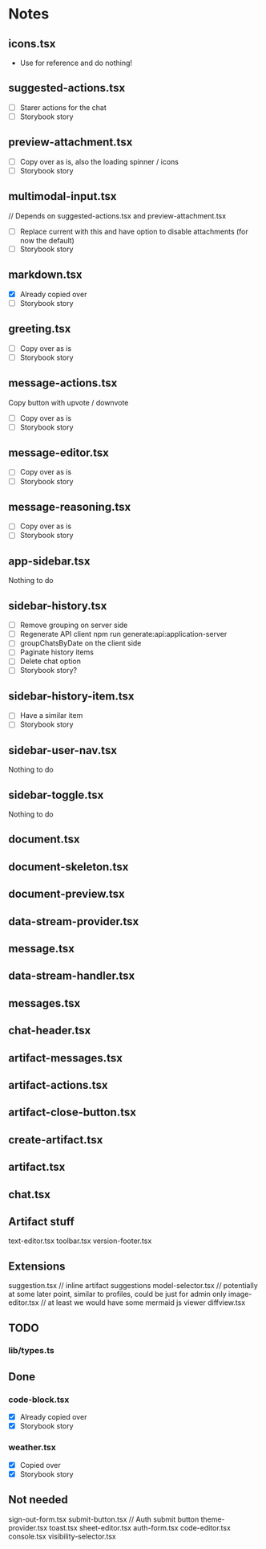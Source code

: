 # Notes

## icons.tsx

- Use for reference and do nothing!

## suggested-actions.tsx

- [ ] Starer actions for the chat
- [ ] Storybook story

## preview-attachment.tsx

- [ ] Copy over as is, also the loading spinner / icons
- [ ] Storybook story

## multimodal-input.tsx

// Depends on suggested-actions.tsx and preview-attachment.tsx

- [ ] Replace current with this and have option to disable attachments (for now the default)
- [ ] Storybook story

## markdown.tsx

- [x] Already copied over
- [ ] Storybook story

## greeting.tsx

- [ ] Copy over as is
- [ ] Storybook story

## message-actions.tsx

Copy button with upvote / downvote

- [ ] Copy over as is
- [ ] Storybook story

## message-editor.tsx

- [ ] Copy over as is
- [ ] Storybook story

## message-reasoning.tsx

- [ ] Copy over as is
- [ ] Storybook story

## app-sidebar.tsx

Nothing to do

## sidebar-history.tsx

- [ ] Remove grouping on server side
- [ ] Regenerate API client npm run generate:api:application-server
- [ ] groupChatsByDate on the client side
- [ ] Paginate history items
- [ ] Delete chat option
- [ ] Storybook story?

## sidebar-history-item.tsx

- [ ] Have a similar item
- [ ] Storybook story

## sidebar-user-nav.tsx

Nothing to do

## sidebar-toggle.tsx

Nothing to do

## document.tsx

## document-skeleton.tsx

## document-preview.tsx

## data-stream-provider.tsx

## message.tsx

## data-stream-handler.tsx

## messages.tsx

## chat-header.tsx

## artifact-messages.tsx

## artifact-actions.tsx

## artifact-close-button.tsx

## create-artifact.tsx

## artifact.tsx

## chat.tsx

## Artifact stuff

text-editor.tsx
toolbar.tsx
version-footer.tsx

## Extensions

suggestion.tsx // inline artifact suggestions
model-selector.tsx // potentially at some later point, similar to profiles, could be just for admin only
image-editor.tsx // at least we would have some mermaid js viewer
diffview.tsx

## TODO

### lib/types.ts

## Done

### code-block.tsx

- [x] Already copied over
- [x] Storybook story

### weather.tsx

- [x] Copied over
- [x] Storybook story

## Not needed

sign-out-form.tsx
submit-button.tsx // Auth submit button
theme-provider.tsx
toast.tsx
sheet-editor.tsx
auth-form.tsx
code-editor.tsx
console.tsx
visibility-selector.tsx
